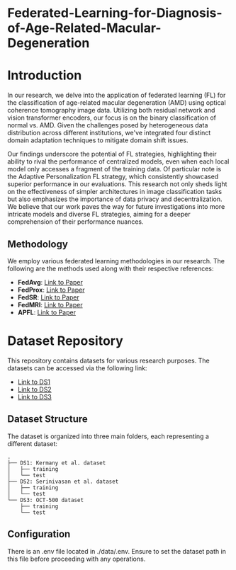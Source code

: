 # Federated-Learning-for-Diagnosis-of-Age-Related-Macular-Degeneration

# Introduction

In our research, we delve into the application of federated learning (FL) for the classification of age-related macular degeneration (AMD) using optical coherence tomography image data. Utilizing both residual network and vision transformer encoders, our focus is on the binary classification of normal vs. AMD. Given the challenges posed by heterogeneous data distribution across different institutions, we've integrated four distinct domain adaptation techniques to mitigate domain shift issues.

Our findings underscore the potential of FL strategies, highlighting their ability to rival the performance of centralized models, even when each local model only accesses a fragment of the training data. Of particular note is the Adaptive Personalization FL strategy, which consistently showcased superior performance in our evaluations. This research not only sheds light on the effectiveness of simpler architectures in image classification tasks but also emphasizes the importance of data privacy and decentralization. We believe that our work paves the way for future investigations into more intricate models and diverse FL strategies, aiming for a deeper comprehension of their performance nuances.

## Methodology

We employ various federated learning methodologies in our research. The following are the methods used along with their respective references:
- **FedAvg**: [Link to Paper](https://arxiv.org/pdf/1602.05629.pdf?__s=xxxxxxx)
- **FedProx**: [Link to Paper](https://arxiv.org/pdf/1812.06127.pdf)
- **FedSR**: [Link to Paper](https://atuannguyen.com/assets/pdf/NeurIPS_nguyen2022fedsr.pdf)
- **FedMRI**: [Link to Paper](https://arxiv.org/pdf/2112.05752.pdf)
- **APFL**: [Link to Paper](https://arxiv.org/pdf/2003.13461.pdf)


# Dataset Repository

This repository contains datasets for various research purposes. The datasets can be accessed via the following link:

- [Link to DS1](https://www.kaggle.com/datasets/paultimothymooney/kermany2018)
- [Link to DS2](https://people.duke.edu/~sf59/Srinivasan_BOE_2014_dataset.htm)
- [Link to DS3](https://ieee-dataport.org/open-access/octa-500)
## Dataset Structure

The dataset is organized into three main folders, each representing a different dataset:

```
.
├── DS1: Kermany et al. dataset
│   ├── training
│   └── test
├── DS2: Serinivasan et al. dataset
│   ├── training
│   └── test
└── DS3: OCT-500 dataset
    ├── training
    └── test
```

## Configuration
There is an .env file located in ./data/.env. Ensure to set the dataset path in this file before proceeding with any operations.

